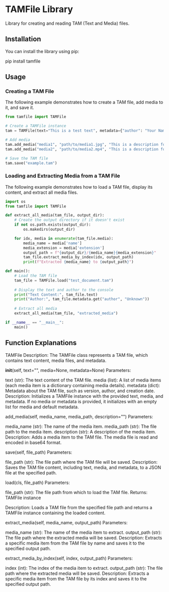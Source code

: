 # TAMFile Library

Library for creating and reading TAM (Text and Media) files.

## Installation

You can install the library using pip:

pip install tamfile

## Usage

### Creating a TAM File
The following example demonstrates how to create a TAM file, add media to it, and save it.
```python
from tamfile import TAMFile

# Create a TAMFile instance
tam = TAMFile(text="This is a test text", metadata={"author": "Your Name"})

# Add media
tam.add_media("media1", "path/to/media1.jpg", "This is a description for media1")
tam.add_media("media2", "path/to/media2.mp4", "This is a description for media2")

# Save the TAM file
tam.save("example.tam")
```
### Loading and Extracting Media from a TAM File
The following example demonstrates how to load a TAM file, display its content, and extract all media files.

```python
import os
from tamfile import TAMFile

def extract_all_media(tam_file, output_dir):
    # Create the output directory if it doesn't exist
    if not os.path.exists(output_dir):
        os.makedirs(output_dir)

    for idx, media in enumerate(tam_file.media):
        media_name = media['name']
        media_extension = media['extension']
        output_path = f"{output_dir}/{media_name}{media_extension}"
        tam_file.extract_media_by_index(idx, output_path)
        print(f"Extracted {media_name} to {output_path}")

def main():
    # Load the TAM file
    tam_file = TAMFile.load("test_document.tam")
    
    # Display the text and author to the console
    print("Text Content:", tam_file.text)
    print("Author:", tam_file.metadata.get("author", "Unknown"))
    
    # Extract all media
    extract_all_media(tam_file, "extracted_media")

if __name__ == "__main__":
    main()

```
## Function Explanations
TAMFile
Description: The TAMFile class represents a TAM file, which contains text content, media files, and metadata.

__init__(self, text="", media=None, metadata=None)
Parameters:

text (str): The text content of the TAM file.
media (list): A list of media items (each media item is a dictionary containing media details).
metadata (dict): Metadata about the TAM file, such as version, author, and creation date.
Description: Initializes a TAMFile instance with the provided text, media, and metadata. If no media or metadata is provided, it initializes with an empty list for media and default metadata.

add_media(self, media_name, media_path, description="")
Parameters:

media_name (str): The name of the media item.
media_path (str): The file path to the media item.
description (str): A description of the media item.
Description: Adds a media item to the TAM file. The media file is read and encoded in base64 format.

save(self, file_path)
Parameters:

file_path (str): The file path where the TAM file will be saved.
Description: Saves the TAM file content, including text, media, and metadata, to a JSON file at the specified path.

load(cls, file_path)
Parameters:

file_path (str): The file path from which to load the TAM file.
Returns: TAMFile instance

Description: Loads a TAM file from the specified file path and returns a TAMFile instance containing the loaded content.

extract_media(self, media_name, output_path)
Parameters:

media_name (str): The name of the media item to extract.
output_path (str): The file path where the extracted media will be saved.
Description: Extracts a specific media item from the TAM file by name and saves it to the specified output path.

extract_media_by_index(self, index, output_path)
Parameters:

index (int): The index of the media item to extract.
output_path (str): The file path where the extracted media will be saved.
Description: Extracts a specific media item from the TAM file by its index and saves it to the specified output path.
